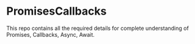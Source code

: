 # PromisesCallbacks
This repo contains all the required details for complete understanding of Promises, Callbacks, Async, Await.
